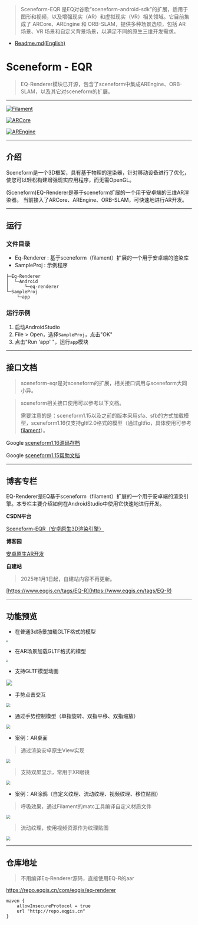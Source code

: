 

>Sceneform-EQR 是EQ对谷歌“sceneform-android-sdk”的扩展，适用于图形和视频，以及增强现实（AR）和虚拟现实（VR）相关领域。它目前集成了 ARCore、AREngine 和 ORB-SLAM，提供多种场景选项，包括 AR 场景、VR 场景和自定义背景场景，以满足不同的原生三维开发需求。


- [Readme.md(English)](./README.md)

# Sceneform - EQR

> EQ-Renderer模块已开源，包含了sceneform中集成AREngine、ORB-SLAM，以及其它对sceneform的扩展。

---

[![Filament](https://img.shields.io/badge/Filament-v1.53.0-8bb903)](https://github.com/google/filament)

[![ARCore](https://img.shields.io/badge/ARCore-v1.45.0-8bb903)](https://github.com/google-ar/arcore-android-sdk)

[![AREngine](https://img.shields.io/badge/AREngine-v4.0.0.5-8bb903)](https://developer.huawei.com/consumer/cn/doc/graphics-References/ar-engine-java-api-0000001064060313)

---

## 介绍

Sceneform是一个3D框架，具有基于物理的渲染器，针对移动设备进行了优化，使您可以轻松构建增强现实应用程序，而无需OpenGL。

(Sceneform)EQ-Renderer是基于sceneform扩展的一个用于安卓端的三维AR渲染器。 当前接入了ARCore、AREngine、ORB-SLAM，可快速地进行AR开发。

---


## 运行

### 文件目录

- Eq-Renderer : 基于sceneform（filament）扩展的一个用于安卓端的渲染库
- SampleProj : 示例程序

```
├─Eq-Renderer
│  └─Android
│      └─eq-renderer
└─SampleProj
    └─app
```

### 运行示例

1. 启动AndroidStudio
2.  File > Open，选择`SampleProj`，点击"OK"
3. 点击"Run 'app' "，运行`app`模块

---




## 接口文档
> sceneform-eqr是对sceneform的扩展，相关接口调用与sceneform大同小异。


> sceneform相关接口使用可以参考以下文档。
>
> 需要注意的是：sceneform1.15以及之前的版本采用sfa、sfb的方式加载模型，sceneform1.16仅支持gltf2.0格式的模型（通过gltfio，具体使用可参考[filament](https://github.com/google/filament)）。

Google [sceneform1.16源码存档](https://github.com/google-ar/sceneform-android-sdk)

Google [sceneform1.15帮助文档](https://developers.google.cn/sceneform/develop/getting-started?hl=zh-cn)

---

## 博客专栏

EQ-Renderer是EQ基于sceneform（filament）扩展的一个用于安卓端的渲染引擎。本专栏主要介绍如何在AndroidStudio中使用它快速地进行开发。

**CSDN平台**

[Sceneform-EQR（安卓原生3D渲染引擎）](https://blog.csdn.net/qq_41140324/category_12571725.html)

**博客园**

[安卓原生AR开发](https://www.cnblogs.com/eqgis/tag/%E5%AE%89%E5%8D%93%E5%8E%9F%E7%94%9FAR%E5%BC%80%E5%8F%91/)

**自建站**

>2025年1月1日起，自建站内容不再更新。

[https://www.eqgis.cn/tags/EQ-R](https://www.eqgis.cn/tags/EQ-R)

---


## 功能预览

- 在普通3d场景加载GLTF格式的模型

<img src="./doc/img/a3.png" style="zoom: 33%;" />

- 在AR场景加载GLTF格式的模型

<img src="./doc/img/a4.png" style="zoom: 33%;" />

- 支持GLTF模型动画


![](./doc/img/g3.gif)

- 手势点击交互

<img src="./doc/img/a1.gif" style="zoom:67%;" />

- 通过手势控制模型（单指旋转、双指平移、双指缩放）

<img src="./doc/img/g4.gif" style="zoom:67%;" />

- 案例：AR桌面

> 通过渲染安卓原生View实现

<img src="./doc/img/g1.gif" style="zoom:67%;" />

>支持双屏显示，常用于XR眼镜

<img src="./doc/img/a2.png" style="zoom:67%;" />

- 案例：AR涂鸦（自定义纹理、流动纹理、视频纹理、移位贴图）

>呼吸效果，通过Filament的matc工具编译自定义材质文件

<img src="./doc/img/g5.gif" style="zoom:67%;" />

>流动纹理，使用视频资源作为纹理贴图

<img src="./doc/img/g6.gif" style="zoom:67%;" />



---

## 仓库地址

>不用编译Eq-Renderer源码，直接使用EQ-R的aar

https://repo.eqgis.cn/com/eqgis/eq-renderer

```
maven {
    allowInsecureProtocol = true
    url "http://repo.eqgis.cn"
}
```
